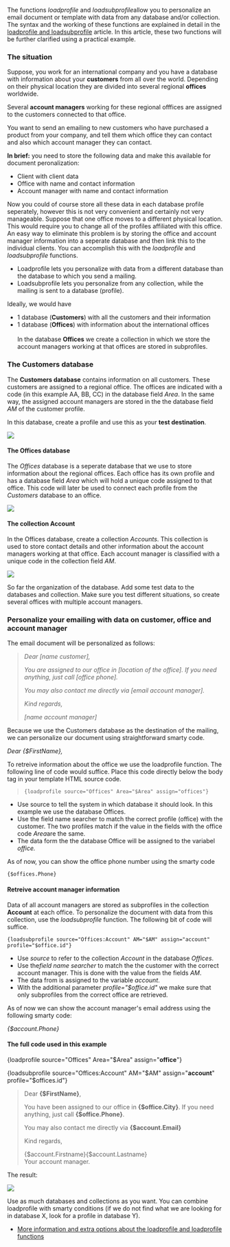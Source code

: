 The functions *loadprofile* and *loadsubprofile*allow you to personalize
an email document or template with data from any database and/or
collection. \
The syntax and the working of these functions are explained in detail in
the [loadprofile and
loadsubprofile](http://www.copernica.com/en/support/loadprofile-and-loadsubprofile)
article. In this article, these two functions will be further clarified
using a practical example.

### The situation

Suppose, you work for an international company and you have a database
with information about your **customers** from all over the world.
Depending on their physical location they are divided into several
regional **offices** worldwide.

Several **account managers** working for these regional offfices are
assigned to the customers connected to that office.

You want to send an emailing to new customers who have purchased a
product from your company, and tell them which office they can contact
and also which account manager they can contact.

**In brief:** you need to store the following data and make this
available for document peronalization:

-   Client with client data
-   Office with name and contact information
-   Account manager with name and contact information

Now you could of course store all these data in each database profile
seperately, however this is not very convenient and certainly not very
manageable. Suppose that one office moves to a different physical
location. This would require you to change all of the profiles
affiliated with this office. \
An easy way to eliminate this problem is by storing the office and
account manager information into a seperate database and then link this
to the individual clients. You can accomplish this with the
*loadprofile* and *loadsubprofile* functions.

-   Loadprofile lets you personalize with data from a different database
    than the database to which you send a mailing.
-   Loadsubprofile lets you personalize from any collection, while the
    mailing is sent to a database (profile).

Ideally, we would have

-   1 database (**Customers**) with all the customers and their
    information
-   1 database (**Offices**) with information about the international
    offices\
     \
     In the database **Offices** we create a collection in which we
    store the account managers working at that offices are stored in
    subprofiles.

### The Customers database

The **Customers database** contains information on all customers. These
customers are assigned to a regional office. The offices are indicated
with a code (in this example AA, BB, CC) in the database field *Area*.
In the same way, the assigned account managers are stored in the the
database field *AM* of the customer profile.

In this database, create a profile and use this as your **test
destination**.

![](customersdatabase.png)

#### The Offices database

The *Offices* database is a seperate database that we use to store
information about the regional offices. Each office has its own profile
and has a database field *Area* which will hold a unique code assigned
to that office. This code will later be used to connect each profile
from the *Customers* database to an office.

![](officesdatabase.png)

#### The collection Account

In the Offices database, create a collection *Accounts*. This collection
is used to store contact details and other information about the account
managers working at that office. Each account manager is classified with
a unique code in the collection field *AM*.

![](collection.png)

So far the organization of the database. Add some test data to the
databases and collection. Make sure you test different situations, so
create several offices with multiple account managers.

### Personalize your emailing with data on customer, office and account manager

The email document will be personalized as follows:

> *Dear [name customer],*
>
> *You are assigned to our office in [location of the office]. If you
> need anything, just call [office phone].*
>
> *You may also contact me directly via [email account manager].*
>
> *Kind regards,*
>
> *[name account manager]*

Because we use the Customers database as the destination of the mailing,
we can personalize our document using straightforward smarty code.

*Dear {\$FirstName},*

To retreive information about the office we use the loadprofile
function. The following line of code would suffice. Place this code
directly below the body tag in your template HTML source code.

> `{loadprofile source="Offices" Area="$Area" assign="offices"} `

-   Use source to tell the system in which database it should look. In
    this example we use the database Offices.
-   Use the field name searcher to match the correct profile (office)
    with the customer. The two profiles match if the value in the fields
    with the office code *Area*are the same.
-   The data form the the database Office will be assigned to the
    variabel *office.*

As of now, you can show the office phone number using the smarty code

`{$offices.Phone}`

#### Retreive account manager information

Data of all account managers are stored as subprofiles in the collection
**Account** at each office. To personalize the document with data from
this collection, use the *loadsubprofile* function. The following bit of
code will suffice.

`{loadsubprofile source="Offices:Account" AM="$AM" assign="account" profile="$office.id"} `

-   Use *source* to refer to the collection *Account* in the database
    *Offices*.
-   Use the*field name searcher* to match the the customer with the
    correct account manager. This is done with the value from the fields
    *AM*.
-   The data from is assigned to the variable *account*.
-   With the additional parameter *profile="\$office.id"* we make sure
    that only subprofiles from the correct office are retrieved.

As of now we can show the account manager's email address using the
following smarty code:

*{\$account.Phone}*

#### The full code used in this example

{loadprofile source="Offices" Area="\$Area" assign="**office**"}

{loadsubprofile source="Offices:Account" AM="\$AM" assign="**account**"
profile="\$offices.id"}

> Dear **{\$FirstName}**,
>
> You have been assigned to our office in **{\$office.City}**. If you
> need anything, just call **{\$office.Phone}**.
>
> You may also contact me directly via **{\$account.Email}**
>
> Kind regards,
>
> {\$account.Firstname}{\$account.Lastname}\
>  Your account manager.

The result:

![](result.png)

Use as much databases and collections as you want. You can combine
loadprofile with smarty conditions (if we do not find what we are
looking for in database X, look for a profile in database Y).

-   [More information and extra options about the loadprofile and
    loadprofile
    functions](http://www.copernica.com/en/support/loadprofile-and-loadsubprofile)


